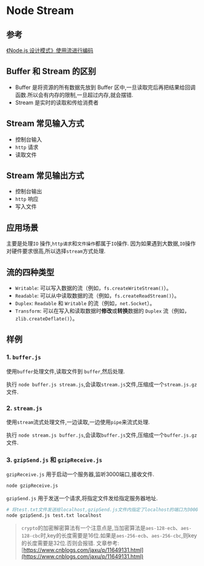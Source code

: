# Node Stream

## 参考

[《Node.js 设计模式》使用流进行编码](https://juejin.cn/post/6844903543678189576)

## Buffer 和 Stream 的区别

- Buffer 是将资源的所有数据先放到 Buffer 区中,一旦读取完后再把结果给回调函数.所以会有内存的限制,一旦超过内存,就会摆错.
- Stream 是实时的读取和传给消费者

## Stream 常见输入方式

- 控制台输入
- `http` 请求
- 读取文件

## Stream 常见输出方式

- 控制台输出
- `http` 响应
- 写入文件

## 应用场景

主要是处理`IO` 操作,`http请求`和`文件操作`都属于`IO`操作.
因为如果遇到大数据,`IO`操作对硬件要求很高,所以选择`stream`方式处理.

## 流的四种类型

- `Writable`: 可以写入数据的流（例如，`fs.createWriteStream()`）。
- `Readable`: 可以从中读取数据的流（例如，`fs.createReadStream()`）。
- `Duplex`: `Readable` 和 `Writable` 的流（例如，`net.Socket`）。
- `Transform`: 可以在写入和读取数据时**修改**或**转换**数据的 `Duplex` 流（例如，`zlib.createDeflate()`）。

## 样例

### 1. `buffer.js`

使用`buffer`处理文件,读取文件到 `buffer`,然后处理.

执行 `node buffer.js stream.js`,会读取`stream.js`文件,压缩成一个`stream.js.gz`文件.

### 2. `stream.js`

使用`stream`流式处理文件,一边读取,一边使用`pipe`来流式处理.

执行 `node stream.js buffer.js`,会读取`buffer.js`文件,压缩成一个`buffer.js.gz`文件.

### 3. `gzipSend.js` 和 `gzipReceive.js`

`gzipReceive.js` 用于启动一个服务器,监听3000端口,接收文件.

```bash
node gzipReceive.js
```

`gzipSend.js` 用于发送一个请求,将指定文件发给指定服务器地址.

```bash
# 将test.txt文件发送给localhost,gzipSend.js文件内指定了localhost的端口为3000
node gzipSend.js test.txt localhost
```

> `crypto`的加密解密算法有一个注意点是,当加密算法是`aes-128-ecb`、`aes-128-cbc`时,key的长度需要是16位.如果是`aes-256-ecb`、`aes-256-cbc`,则key的长度需要是32位.否则会报错.
> 文章参考: [https://www.cnblogs.com/jaxu/p/11649131.html](https://www.cnblogs.com/jaxu/p/11649131.html)
